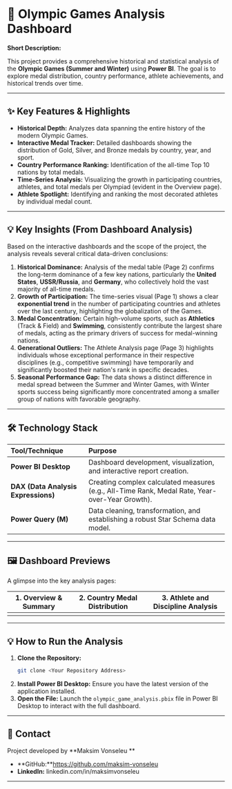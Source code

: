# 🥇 Olympic Games Analysis Dashboard

**Short Description:**

This project provides a comprehensive historical and statistical analysis of the **Olympic Games (Summer and Winter)** using **Power BI**. The goal is to explore medal distribution, country performance, athlete achievements, and historical trends over time.

-----

## ✨ Key Features & Highlights

  * **Historical Depth:** Analyzes data spanning the entire history of the modern Olympic Games.
  * **Interactive Medal Tracker:** Detailed dashboards showing the distribution of Gold, Silver, and Bronze medals by country, year, and sport.
  * **Country Performance Ranking:** Identification of the all-time Top 10 nations by total medals.
  * **Time-Series Analysis:** Visualizing the growth in participating countries, athletes, and total medals per Olympiad (evident in the Overview page).
  * **Athlete Spotlight:** Identifying and ranking the most decorated athletes by individual medal count.

-----

## 💡 Key Insights (From Dashboard Analysis)

Based on the interactive dashboards and the scope of the project, the analysis reveals several critical data-driven conclusions:

1.  **Historical Dominance:** Analysis of the medal table (Page 2) confirms the long-term dominance of a few key nations, particularly the **United States**, **USSR/Russia**, and **Germany**, who collectively hold the vast majority of all-time medals.
2.  **Growth of Participation:** The time-series visual (Page 1) shows a clear **exponential trend** in the number of participating countries and athletes over the last century, highlighting the globalization of the Games.
3.  **Medal Concentration:** Certain high-volume sports, such as **Athletics** (Track & Field) and **Swimming**, consistently contribute the largest share of medals, acting as the primary drivers of success for medal-winning nations.
4.  **Generational Outliers:** The Athlete Analysis page (Page 3) highlights individuals whose exceptional performance in their respective disciplines (e.g., competitive swimming) have temporarily and significantly boosted their nation's rank in specific decades.
5.  **Seasonal Performance Gap:** The data shows a distinct difference in medal spread between the Summer and Winter Games, with Winter sports success being significantly more concentrated among a smaller group of nations with favorable geography.

-----

## 🛠️ Technology Stack

| Tool/Technique | Purpose |
| :--- | :--- |
| **Power BI Desktop** | Dashboard development, visualization, and interactive report creation. |
| **DAX (Data Analysis Expressions)** | Creating complex calculated measures (e.g., All-Time Rank, Medal Rate, Year-over-Year Growth). |
| **Power Query (M)** | Data cleaning, transformation, and establishing a robust Star Schema data model. |

-----

## 🖼️ Dashboard Previews

A glimpse into the key analysis pages:

| 1. Overview & Summary | 2. Country Medal Distribution | 3. Athlete and Discipline Analysis |
| :---: | :---: | :---: |
|  |  |  |

-----

## 💡 How to Run the Analysis

1.  **Clone the Repository:**
    ```bash
    git clone <Your Repository Address>
    ```
2.  **Install Power BI Desktop:** Ensure you have the latest version of the application installed.
3.  **Open the File:** Launch the `olympic_game_analysis.pbix` file in Power BI Desktop to interact with the full dashboard.

-----

## 🤝 Contact

Project developed by **Maksim Vonseleu **

  * **GitHub:**https://github.com/maksim-vonseleu
  * **LinkedIn:** linkedin.com/in/maksimvonseleu

-----
